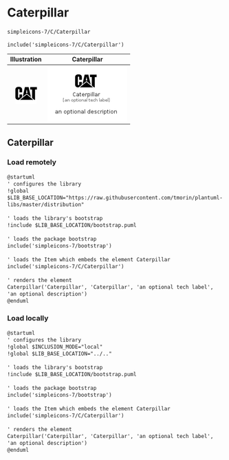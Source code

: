 # Caterpillar


```text
simpleicons-7/C/Caterpillar
```

```text
include('simpleicons-7/C/Caterpillar')
```



| Illustration | Caterpillar |
| :---: | :---: |
| ![illustration for Illustration](../../simpleicons-7/C/Caterpillar.png) | ![illustration for Caterpillar](../../simpleicons-7/C/Caterpillar.Local.png) |




## Caterpillar

### Load remotely
```plantuml
@startuml
' configures the library
!global $LIB_BASE_LOCATION="https://raw.githubusercontent.com/tmorin/plantuml-libs/master/distribution"

' loads the library's bootstrap
!include $LIB_BASE_LOCATION/bootstrap.puml

' loads the package bootstrap
include('simpleicons-7/bootstrap')

' loads the Item which embeds the element Caterpillar
include('simpleicons-7/C/Caterpillar')

' renders the element
Caterpillar('Caterpillar', 'Caterpillar', 'an optional tech label', 'an optional description')
@enduml
```

### Load locally
```plantuml
@startuml
' configures the library
!global $INCLUSION_MODE="local"
!global $LIB_BASE_LOCATION="../.."

' loads the library's bootstrap
!include $LIB_BASE_LOCATION/bootstrap.puml

' loads the package bootstrap
include('simpleicons-7/bootstrap')

' loads the Item which embeds the element Caterpillar
include('simpleicons-7/C/Caterpillar')

' renders the element
Caterpillar('Caterpillar', 'Caterpillar', 'an optional tech label', 'an optional description')
@enduml
```

